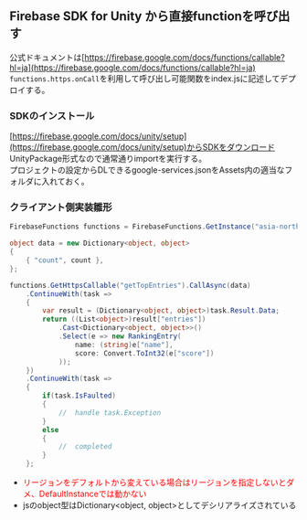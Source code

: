 ## Firebase SDK for Unity から直接functionを呼び出す
公式ドキュメントは[https://firebase.google.com/docs/functions/callable?hl=ja](https://firebase.google.com/docs/functions/callable?hl=ja)  
`functions.https.onCall`を利用して呼び出し可能関数をindex.jsに記述してデプロイする。

### SDKのインストール
[https://firebase.google.com/docs/unity/setup](https://firebase.google.com/docs/unity/setup)からSDKをダウンロード  
UnityPackage形式なので通常通りimportを実行する。  
プロジェクトの設定からDLできるgoogle-services.jsonをAssets内の適当なフォルダに入れておく。

### クライアント側実装雛形
```cs
FirebaseFunctions functions = FirebaseFunctions.GetInstance("asia-northeast1");

object data = new Dictionary<object, object>
{
    { "count", count },
};

functions.GetHttpsCallable("getTopEntries").CallAsync(data)
    .ContinueWith(task =>
    {
        var result = (Dictionary<object, object>)task.Result.Data;
        return ((List<object>)result["entries"])
            .Cast<Dictionary<object, object>>()
            .Select(e => new RankingEntry(
                name: (string)e["name"],
                score: Convert.ToInt32(e["score"])
            ));
    })
    .ContinueWith(task =>
    {
        if(task.IsFaulted)
        {
            //  handle task.Exception
        }
        else
        {
            //  completed
        }
    };
```
* <font color=Red>リージョンをデフォルトから変えている場合はリージョンを指定しないとダメ、DefaultInstanceでは動かない</font>
* jsのobject型はDictionary<object, object>としてデシリアライズされている
